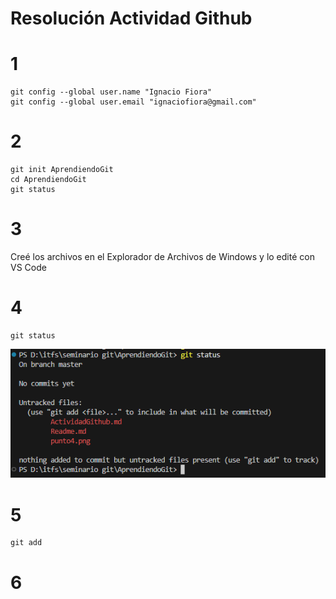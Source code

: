 # Resolución Actividad Github

# 1

```
git config --global user.name "Ignacio Fiora" 
git config --global user.email "ignaciofiora@gmail.com" 
```

# 2
```
git init AprendiendoGit
cd AprendiendoGit
git status
```

# 3
Creé los archivos en el Explorador de Archivos de Windows y lo edité con VS Code

# 4
```
git status
```
![alt text](4.png)

# 5
```
git add
```

# 6
```
```